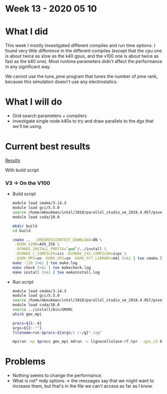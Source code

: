 # Week 13 - 2020 05 10

# What I did

This week I mostly investigated different compiles and run time options. I found very little difference in the different compiles (except that the cpu one is about twice as slow as the k40 gpus, and the v100 one is about twice as fast as the k40 one). Most runtime parameters didn't affect the performance in any significant way.

We cannot use the tune_pme program that tunes the number of pme rank, because this simulation doesn't use any electrostatics.

# What I will do

- Grid search parameters + compilers
- investigate single node k40s to try and draw parallels to the dgx that we'll be using.

# Current best results

[Results](https://www.notion.so/61105c5c17bb49f6a8ae953be82cd9fb)

With build script

### V3 → On the V100

- Build script

    ```bash
    module load cmake/3.14.3
    module load gcc/5.5.0
    source /home/mbeukman/intel/2018/parallel_studio_xe_2018.4.057/psxevars.sh
    module load cuda/10.0

    mkdir build
    cd build

    cmake ..  -DREGRESSIONTEST_DOWNLOAD=ON \
     -DGMX_SIMD=AVX_256 \
     -DCMAKE_INSTALL_PREFIX=`pwd`/../install \
     -DCMAKE_C_COMPILER=icc -DCMAKE_CXX_COMPILER=icpc \
     -DGMX_MPI=on -DGMX_GPU=on -DGMX_FFT_LIBRARY=mkl 2>&1 | tee cmake.log
    make -j28 2>&1 | tee make.log
    make check 2>&1 | tee makecheck.log
    make install 2>&1 | tee makeinstall.log
    ```

- Run script

    ```bash
    module load cmake/3.14.3
    module load gcc/5.5.0
    source /home/mbeukman/intel/2018/parallel_studio_xe_2018.4.057/psxevars.sh
    module load cuda/10.0
    source ../install/bin/GMXRC
    which gmx_mpi

    procs=${1:-4}
    args=${2:-""}
    filename=run-$procs-${args// /-/g}".log"

    mpirun -np $procs gmx_mpi mdrun -s lignocellulose-rf.tpr  -gpu_id 0 -nsteps 400 $args  2>&1 | tee logs/$filename
    ```

# Problems

- Nothing seems to change the performance.
- What is nst* mdp options → the messages say that we might want to increase them, but that's in the file we can't access as far as I know.